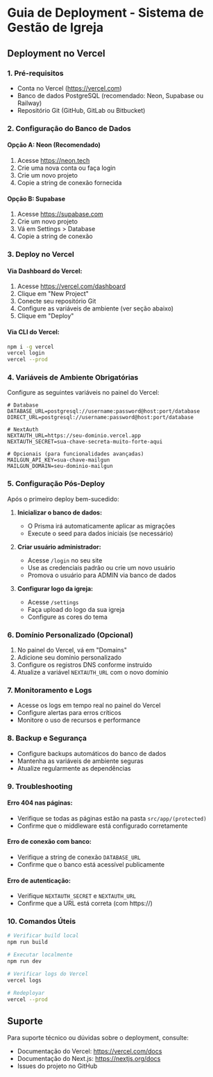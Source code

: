 # Guia de Deployment - Sistema de Gestão de Igreja

## Deployment no Vercel

### 1. Pré-requisitos

- Conta no Vercel (https://vercel.com)
- Banco de dados PostgreSQL (recomendado: Neon, Supabase ou Railway)
- Repositório Git (GitHub, GitLab ou Bitbucket)

### 2. Configuração do Banco de Dados

#### Opção A: Neon (Recomendado)
1. Acesse https://neon.tech
2. Crie uma nova conta ou faça login
3. Crie um novo projeto
4. Copie a string de conexão fornecida

#### Opção B: Supabase
1. Acesse https://supabase.com
2. Crie um novo projeto
3. Vá em Settings > Database
4. Copie a string de conexão

### 3. Deploy no Vercel

#### Via Dashboard do Vercel:
1. Acesse https://vercel.com/dashboard
2. Clique em "New Project"
3. Conecte seu repositório Git
4. Configure as variáveis de ambiente (ver seção abaixo)
5. Clique em "Deploy"

#### Via CLI do Vercel:
```bash
npm i -g vercel
vercel login
vercel --prod
```

### 4. Variáveis de Ambiente Obrigatórias

Configure as seguintes variáveis no painel do Vercel:

```env
# Database
DATABASE_URL=postgresql://username:password@host:port/database
DIRECT_URL=postgresql://username:password@host:port/database

# NextAuth
NEXTAUTH_URL=https://seu-dominio.vercel.app
NEXTAUTH_SECRET=sua-chave-secreta-muito-forte-aqui

# Opcionais (para funcionalidades avançadas)
MAILGUN_API_KEY=sua-chave-mailgun
MAILGUN_DOMAIN=seu-dominio-mailgun
```

### 5. Configuração Pós-Deploy

Após o primeiro deploy bem-sucedido:

1. **Inicializar o banco de dados:**
   - O Prisma irá automaticamente aplicar as migrações
   - Execute o seed para dados iniciais (se necessário)

2. **Criar usuário administrador:**
   - Acesse `/login` no seu site
   - Use as credenciais padrão ou crie um novo usuário
   - Promova o usuário para ADMIN via banco de dados

3. **Configurar logo da igreja:**
   - Acesse `/settings`
   - Faça upload do logo da sua igreja
   - Configure as cores do tema

### 6. Domínio Personalizado (Opcional)

1. No painel do Vercel, vá em "Domains"
2. Adicione seu domínio personalizado
3. Configure os registros DNS conforme instruído
4. Atualize a variável `NEXTAUTH_URL` com o novo domínio

### 7. Monitoramento e Logs

- Acesse os logs em tempo real no painel do Vercel
- Configure alertas para erros críticos
- Monitore o uso de recursos e performance

### 8. Backup e Segurança

- Configure backups automáticos do banco de dados
- Mantenha as variáveis de ambiente seguras
- Atualize regularmente as dependências

### 9. Troubleshooting

#### Erro 404 nas páginas:
- Verifique se todas as páginas estão na pasta `src/app/(protected)`
- Confirme que o middleware está configurado corretamente

#### Erro de conexão com banco:
- Verifique a string de conexão `DATABASE_URL`
- Confirme que o banco está acessível publicamente

#### Erro de autenticação:
- Verifique `NEXTAUTH_SECRET` e `NEXTAUTH_URL`
- Confirme que a URL está correta (com https://)

### 10. Comandos Úteis

```bash
# Verificar build local
npm run build

# Executar localmente
npm run dev

# Verificar logs do Vercel
vercel logs

# Redeployar
vercel --prod
```

## Suporte

Para suporte técnico ou dúvidas sobre o deployment, consulte:
- Documentação do Vercel: https://vercel.com/docs
- Documentação do Next.js: https://nextjs.org/docs
- Issues do projeto no GitHub
